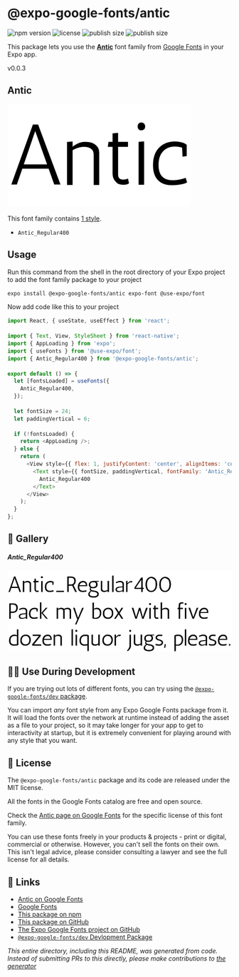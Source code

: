 # @expo-google-fonts/antic

![npm version](https://flat.badgen.net/npm/v/@expo-google-fonts/antic)
![license](https://flat.badgen.net/github/license/expo/google-fonts)
![publish size](https://flat.badgen.net/packagephobia/install/@expo-google-fonts/antic)
![publish size](https://flat.badgen.net/packagephobia/publish/@expo-google-fonts/antic)

This package lets you use the [**Antic**](https://fonts.google.com/specimen/Antic) font family from [Google Fonts](https://fonts.google.com/) in your Expo app.

v0.0.3

## Antic

![Antic](./font-family.png)

This font family contains [1 style](#-gallery).

- `Antic_Regular400`

## Usage

Run this command from the shell in the root directory of your Expo project to add the font family package to your project
```sh
expo install @expo-google-fonts/antic expo-font @use-expo/font
```

Now add code like this to your project
```js
import React, { useState, useEffect } from 'react';

import { Text, View, StyleSheet } from 'react-native';
import { AppLoading } from 'expo';
import { useFonts } from '@use-expo/font';
import { Antic_Regular400 } from '@expo-google-fonts/antic';

export default () => {
  let [fontsLoaded] = useFonts({
    Antic_Regular400,
  });

  let fontSize = 24;
  let paddingVertical = 6;

  if (!fontsLoaded) {
    return <AppLoading />;
  } else {
    return (
      <View style={{ flex: 1, justifyContent: 'center', alignItems: 'center' }}>
        <Text style={{ fontSize, paddingVertical, fontFamily: 'Antic_Regular400' }}>
          Antic_Regular400
        </Text>
      </View>
    );
  }
};

```

## 🔡 Gallery

##### Antic_Regular400
![Antic_Regular400](./6526fff8a94a5503810bc8805b716126e91295380d0e970f089e3e663a4440d5.ttf.png)


## 👩‍💻 Use During Development

If you are trying out lots of different fonts, you can try using the [`@expo-google-fonts/dev` package](https://github.com/expo/google-fonts/tree/master/font-packages/dev#readme).

You can import *any* font style from any Expo Google Fonts package from it. It will load the fonts
over the network at runtime instead of adding the asset as a file to your project, so it may take longer
for your app to get to interactivity at startup, but it is extremely convenient
for playing around with any style that you want.

## 📖 License

The `@expo-google-fonts/antic` package and its code are released under the MIT license.

All the fonts in the Google Fonts catalog are free and open source.

Check the [Antic page on Google Fonts](https://fonts.google.com/specimen/Antic) for the specific license of this font family.

You can use these fonts freely in your products & projects - print or digital, commercial or otherwise. However, you can't sell the fonts on their own. This isn't legal advice, please consider consulting a lawyer and see the full license for all details.

## 🔗 Links

- [Antic on Google Fonts](https://fonts.google.com/specimen/Antic)
- [Google Fonts](https://fonts.google.com/)
- [This package on npm](https://www.npmjs.com/package/@expo-google-fonts/antic)
- [This package on GitHub](https://github.com/expo/google-fonts/tree/master/font-packages/antic)
- [The Expo Google Fonts project on GitHub](https://github.com/expo/google-fonts)
- [`@expo-google-fonts/dev` Devlopment Package](https://github.com/expo/google-fonts/tree/master/font-packages/dev)


*This entire directory, including this README, was generated from code. Instead of submitting PRs to this directly, please make contributions to [the generator](https://github.com/expo/google-fonts/tree/master/packages/generator)*
